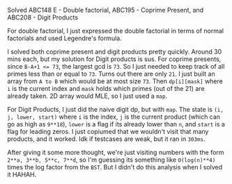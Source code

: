 Solved ABC148 E - Double factorial, ABC195 - Coprime Present, and ABC208 - Digit Products

For double factorial, I just expressed the double factorial in terms of normal factorials and used Legendre's formula.

I solved both coprime present and digit products pretty quickly. Around 30 mins each, but my solution for Digit products is sus.
For coprime presents, since `B-A+1 <= 73`, the largest gcd is `73`. So I just needed to keep track of all primes less than or equal to `73`.
Turns out there are only `21`. I just built an array from `A to B` which would be at most size `73`.
Then `dp[i][mask]` where `i` is the current index and `mask` holds which primes (out of the 21) are already taken.
2D array would MLE, so I just used a `map`.

For Digit Products, I just did the naive digit dp, but with `map`. The state is `(i, j, lower, start)` where `i` is the index, `j` is the current product (which can go as high as `9**18`), `lower` is a flag if its already lower than `n`, and `start` is a flag for leading zeros. I just copiumed that we wouldn't visit that many products, and it worked. Idk if testcases are weak, but it ran in `303ms`. 

After giving it some more thought, we're just visiting numbers with the form `2**a, 3**b, 5**c, 7**d`, so I'm guessing its something like `O(log(n)**4)` times the log factor from the `BST`. But I didn't do this analysis when I solved it HAHAH.